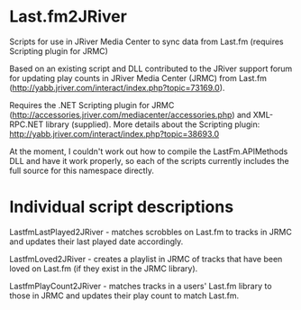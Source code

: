 Last.fm2JRiver
==============

Scripts for use in JRiver Media Center to sync data from Last.fm (requires Scripting plugin for JRMC)

Based on an existing script and DLL contributed to the JRiver support forum for updating play counts in JRiver Media Center (JRMC) from Last.fm (http://yabb.jriver.com/interact/index.php?topic=73169.0).

Requires the .NET Scripting plugin for JRMC (http://accessories.jriver.com/mediacenter/accessories.php) and XML-RPC.NET library (supplied).
More details about the Scripting plugin: http://yabb.jriver.com/interact/index.php?topic=38693.0

At the moment, I couldn't work out how to compile the LastFm.APIMethods DLL and have it work properly, so each of the scripts currently includes the full source for this namespace directly.


Individual script descriptions
==============================

LastfmLastPlayed2JRiver - matches scrobbles on Last.fm to tracks in JRMC and updates their last played date accordingly.

LastfmLoved2JRiver - creates a playlist in JRMC of tracks that have been loved on Last.fm (if they exist in the JRMC library).

LastfmPlayCount2JRiver - matches tracks in a users' Last.fm library to those in JRMC and updates their play count to match Last.fm.
